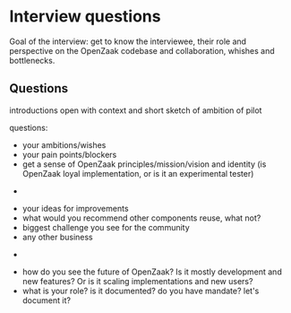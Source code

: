 # Interview questions

Goal of the interview: get to know the interviewee, their role and perspective on the OpenZaak codebase and collaboration, whishes and bottlenecks.

## Questions

introductions 
open with context and short sketch of ambition of pilot

questions: 
* your ambitions/wishes
* your pain points/blockers
* get a sense of OpenZaak principles/mission/vision and identity (is OpenZaak loyal implementation, or is it an experimental tester)
-
* your ideas for improvements
* what would you recommend other components reuse, what not?
* biggest challenge you see for the community
* any other business
-
* how do you see the future of OpenZaak? Is it mostly development and new features? Or is it scaling implementations and new users?
* what is your role? is it documented? do you have mandate? let's document it? 